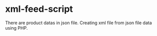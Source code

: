 # xml-feed-script
There are product datas in json file. Creating xml file from json file data using PHP. 
